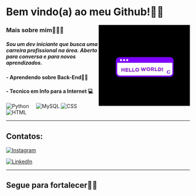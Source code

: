 # Bem vindo(a) ao meu Github!🤙🏻

<img src="giphy.gif" width="250px" align="right">



### Mais sobre mim👨🏻‍💻



##### Sou um dev iniciante que busca uma carreira profissional na área. Aberto para conversa e para novos aprendizados.

#### - Aprendendo sobre Back-End🙏🏻

#### - Tecnico em Info para a Internet 💻



<div>
  
  ![Python](https://img.icons8.com/color/48/000000/python.png) </span>&nbsp;&nbsp;&nbsp;<span>     ![MySQL](https://img.icons8.com/color/48/000000/mysql-logo.png) <img src="https://img.icons8.com/color/48/000000/css3.png" alt="CSS"> <img src="https://img.icons8.com/color/48/000000/html-5.png" alt="HTML">


</div>



---


## Contatos: 

<div>
  
<a href = "https://instagram.com/tevo.sc">
    
![Instagram](https://img.shields.io/badge/Instagram-E4405F?style=for-the-badge&logo=instagram&logoColor=white)
  
</a> 
<a href="https://www.linkedin.com/in/estêvão-cordeiro-649b24324" target="_blank">
  
![LinkedIn](https://img.shields.io/badge/LinkedIn-0A66C2?style=for-the-badge&logo=linkedin&logoColor=white)
  
</a>

</div>
  
---

## Segue para fortalecer💪🏻


  
